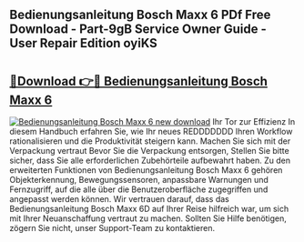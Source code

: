 ## Bedienungsanleitung Bosch Maxx 6 PDf Free Download - Part-9gB Service Owner Guide - User Repair Edition oyiKS

# <h2><a href="http://df24m1.blite.top/?on=Bedienungsanleitung+Bosch+Maxx+6">🔗Download 👉🔴 Bedienungsanleitung Bosch Maxx 6</a></h2>

[![Bedienungsanleitung Bosch Maxx 6 new download](https://i.imgur.com/lujVjoI.png)](http://df24m1.blite.top/?on=Bedienungsanleitung+Bosch+Maxx+6)
Ihr Tor zur Effizienz In diesem Handbuch erfahren Sie, wie Ihr neues REDDDDDDD Ihren Workflow rationalisieren und die Produktivität steigern kann. Machen Sie sich mit der Verpackung vertraut Bevor Sie die Verpackung entsorgen, Stellen Sie bitte sicher, dass Sie alle erforderlichen Zubehörteile aufbewahrt haben. Zu den erweiterten Funktionen von Bedienungsanleitung Bosch Maxx 6 gehören Objekterkennung, Bewegungssensoren, anpassbare Warnungen und Fernzugriff, auf die alle über die Benutzeroberfläche zugegriffen und angepasst werden können. Wir vertrauen darauf, dass das Bedienungsanleitung Bosch Maxx 6D auf Ihrer Reise hilfreich war, um sich mit Ihrer Neuanschaffung vertraut zu machen. Sollten Sie Hilfe benötigen, zögern Sie nicht, unser Support-Team zu kontaktieren.
